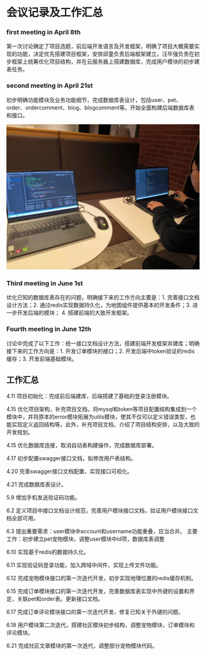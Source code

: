 # 会议记录及工作汇总



### first meeting in April 8th

第一次讨论确定了项目选题，前后端开发语言及开发框架，明确了项目大概需要实现的功能，决定优先搭建项目框架，安排邱童负责后端框架建立，汪毕强负责在初步框架上统筹优化项目结构，并在云服务器上搭建数据库，完成用户模块的初步建表任务。



### second meeting in April 21st

初步明确功能模块及业务功能细节，完成数据库表设计，包括user、pet、order、ordercomment、blog、blogcomment等。开始全面构建后端数据库表和接口。

![meeting4.21](./docs/image/meeting4.21.jpg)



### Third meeting in June 1st

优化已知的数据库表存在的问题，明确接下来的工作方向主要是：1. 完善接口文档设计方法；2. 通过redis实现数据持久化，为地图组件提供基本的开发条件；3. 进一步开发后端的模块； 4. 搭建前端的大致开发框架。



### Fourth meeting in June 12th

讨论中完成了以下工作：统一接口文档设计方法，搭建前端开发框架并建库；明确接下来的工作方向是：1. 开发订单模块的接口；2. 开发后端中token验证的redis缓存；3. 开发前端基础模块。






## 工作汇总

4.11 项目初始化：完成前后端建库，后端搭建了基础的登录注册模块。

4.15 优化项目架构，补充项目文档。将mysql和token等项目配置结构集成到一个模块中，并将原本的error模块拓展为utils模块，使其不仅可以定义错误类型，也能实现定义返回结构等。此外，补充项目文档，介绍了项目结构安排，以及大致的开发规划。

4.15 优化数据库连接，取消自动表构建操作，完成数据库部署。

4.17 初步配置swagger接口文档，拟修改用户表结构。

4.20 完善swagger接口文档配置，实现接口可视化。

4.21 完成数据库表设计。

5.9 增加手机发送验证码功能。

6.2 定义项目中接口文档设计规范，完善用户模块接口文档，验证用户模块接口文档全部可用。

6.3 提出重要需求：user模块中account和username功能重叠，应当合并。  主要工作：初步建立pet宠物模块，调整user模块中id项，数据库表调整

6.10 实现基于redis的数据持久化。

6.11 实现验证码登录功能，加入跨域中间件，实现上传文件功能。

6.12 完成宠物模块接口的第一次迭代开发，初步实现地理位置的redis缓存机制。

6.15 完成订单模块接口的第一次迭代开发，完善数据库表实现中外键的设置和界定，关联pet和order表。更新接口文档。

6.17 完成订单评论模块接口的第一次迭代开发，修复已知关于外键的问题。

6.18 用户模块第二次迭代，搭建社区模块初步结构，调整宠物模块，订单模块和评论模块。

6.21 完成社区文章模块的第一次迭代，调整部分宠物模块代码。